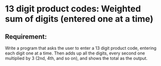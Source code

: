 # 13 digit product codes: Weighted sum of digits (entered one at a time)

## Requirement:

Write a program that asks the user to enter a 13 digit product code, entering each digit one at a time. Then adds up all the digits, every second one multiplied by 3 (2nd, 4th, and so on), and shows the total as the output.